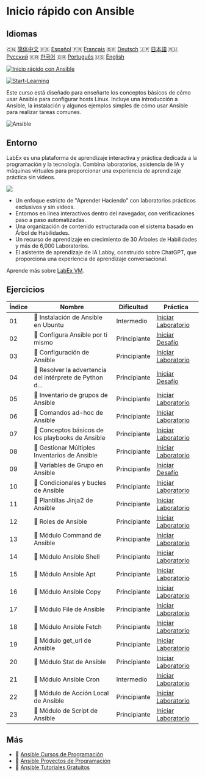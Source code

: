 # Inicio rápido con Ansible

## Idiomas

🇨🇳 [简体中文](README_zh.md) 🇪🇸 [Español](README_es.md) 🇫🇷 [Français](README_fr.md) 🇩🇪 [Deutsch](README_de.md) 🇯🇵 [日本語](README_ja.md) 🇷🇺 [Русский](README_ru.md) 🇰🇷 [한국어](README_ko.md) 🇧🇷 [Português](README_pt.md) 🇺🇸 [English](README.md) 

[![Inicio rápido con Ansible](https://cover-creator.labex.io/quick-start-with-ansible.png?lang=es)](https://labex.io/es/courses/quick-start-with-ansible)

[![Start-Learning](https://img.shields.io/badge/Start-Learning-whitesmoke?style=for-the-badge)](https://labex.io/es/courses/quick-start-with-ansible)

Este curso está diseñado para enseñarte los conceptos básicos de cómo usar Ansible para configurar hosts Linux. Incluye una introducción a Ansible, la instalación y algunos ejemplos simples de cómo usar Ansible para realizar tareas comunes.

![Ansible](https://img.shields.io/badge/Ansible-whitesmoke?style=for-the-badge&logo=ansible)


## Entorno

LabEx es una plataforma de aprendizaje interactiva y práctica dedicada a la programación y la tecnología. Combina laboratorios, asistencia de IA y máquinas virtuales para proporcionar una experiencia de aprendizaje práctica sin videos.

![](https://tutorial-screenshot.getvm.io/images/vm-1725247253.png)

- Un enfoque estricto de "Aprender Haciendo" con laboratorios prácticos exclusivos y sin videos.
- Entornos en línea interactivos dentro del navegador, con verificaciones paso a paso automatizadas.
- Una organización de contenido estructurada con el sistema basado en Árbol de Habilidades.
- Un recurso de aprendizaje en crecimiento de 30 Árboles de Habilidades y más de 6,000 Laboratorios.
- El asistente de aprendizaje de IA Labby, construido sobre ChatGPT, que proporciona una experiencia de aprendizaje conversacional.

Aprende más sobre [LabEx VM](https://support.labex.io/using-labex/virtual-machine).

## Ejercicios

|   Índice | Nombre                                                   | Dificultad   | Práctica                                                                                                                                |
|----------|----------------------------------------------------------|--------------|-----------------------------------------------------------------------------------------------------------------------------------------|
|       01 | 📖 Instalación de Ansible en Ubuntu                      | Intermedio   | <a target='_blank' href='https://labex.io/es/tutorials/ansible-ansible-installation-on-ubuntu-67172'>Iniciar Laboratorio</a>            |
|       02 | 🎯 Configura Ansible por ti mismo                        | Principiante | <a target='_blank' href='https://labex.io/es/tutorials/ansible-setup-ansible-by-yourself-390383'>Iniciar Desafío</a>                    |
|       03 | 📖 Configuración de Ansible                              | Principiante | <a target='_blank' href='https://labex.io/es/tutorials/ansible-ansible-configuration-390437'>Iniciar Laboratorio</a>                    |
|       04 | 🎯 Resolver la advertencia del intérprete de Python d... | Principiante | <a target='_blank' href='https://labex.io/es/tutorials/ansible-resolving-ansible-python-interpreter-warning-390490'>Iniciar Desafío</a> |
|       05 | 📖 Inventario de grupos de Ansible                       | Principiante | <a target='_blank' href='https://labex.io/es/tutorials/ansible-ansible-groups-inventory-290160'>Iniciar Laboratorio</a>                 |
|       06 | 📖 Comandos ad-hoc de Ansible                            | Principiante | <a target='_blank' href='https://labex.io/es/tutorials/ansible-ansible-ad-hoc-commands-390441'>Iniciar Laboratorio</a>                  |
|       07 | 📖 Conceptos básicos de los playbooks de Ansible         | Principiante | <a target='_blank' href='https://labex.io/es/tutorials/ansible-ansible-playbook-basics-390426'>Iniciar Laboratorio</a>                  |
|       08 | 📖 Gestionar Múltiples Inventarios de Ansible            | Principiante | <a target='_blank' href='https://labex.io/es/tutorials/ansible-manage-multiple-ansible-inventories-290193'>Iniciar Laboratorio</a>      |
|       09 | 🎯 Variables de Grupo en Ansible                         | Principiante | <a target='_blank' href='https://labex.io/es/tutorials/ansible-ansible-group-variables-96690'>Iniciar Desafío</a>                       |
|       10 | 📖 Condicionales y bucles de Ansible                     | Principiante | <a target='_blank' href='https://labex.io/es/tutorials/ansible-ansible-conditionals-and-loops-390455'>Iniciar Laboratorio</a>           |
|       11 | 📖 Plantillas Jinja2 de Ansible                          | Principiante | <a target='_blank' href='https://labex.io/es/tutorials/ansible-ansible-jinja2-templates-390470'>Iniciar Laboratorio</a>                 |
|       12 | 📖 Roles de Ansible                                      | Principiante | <a target='_blank' href='https://labex.io/es/tutorials/ansible-ansible-roles-390467'>Iniciar Laboratorio</a>                            |
|       13 | 📖 Módulo Command de Ansible                             | Principiante | <a target='_blank' href='https://labex.io/es/tutorials/ansible-ansible-command-module-290161'>Iniciar Laboratorio</a>                   |
|       14 | 📖 Módulo Ansible Shell                                  | Principiante | <a target='_blank' href='https://labex.io/es/tutorials/ansible-ansible-shell-module-289409'>Iniciar Laboratorio</a>                     |
|       15 | 📖 Módulo Ansible Apt                                    | Principiante | <a target='_blank' href='https://labex.io/es/tutorials/ansible-ansible-apt-module-289651'>Iniciar Laboratorio</a>                       |
|       16 | 📖 Módulo Ansible Copy                                   | Principiante | <a target='_blank' href='https://labex.io/es/tutorials/ansible-ansible-copy-module-289653'>Iniciar Laboratorio</a>                      |
|       17 | 📖 Módulo File de Ansible                                | Principiante | <a target='_blank' href='https://labex.io/es/tutorials/ansible-ansible-file-module-289654'>Iniciar Laboratorio</a>                      |
|       18 | 📖 Módulo Ansible Fetch                                  | Principiante | <a target='_blank' href='https://labex.io/es/tutorials/ansible-ansible-fetch-module-290159'>Iniciar Laboratorio</a>                     |
|       19 | 📖 Módulo get_url de Ansible                             | Principiante | <a target='_blank' href='https://labex.io/es/tutorials/ansible-ansible-get-url-module-290188'>Iniciar Laboratorio</a>                   |
|       20 | 📖 Módulo Stat de Ansible                                | Principiante | <a target='_blank' href='https://labex.io/es/tutorials/ansible-ansible-stat-module-290192'>Iniciar Laboratorio</a>                      |
|       21 | 📖 Módulo Ansible Cron                                   | Intermedio   | <a target='_blank' href='https://labex.io/es/tutorials/ansible-ansible-cron-module-290157'>Iniciar Laboratorio</a>                      |
|       22 | 📖 Módulo de Acción Local de Ansible                     | Principiante | <a target='_blank' href='https://labex.io/es/tutorials/ansible-ansible-local-action-module-290189'>Iniciar Laboratorio</a>              |
|       23 | 📖 Módulo de Script de Ansible                           | Principiante | <a target='_blank' href='https://labex.io/es/tutorials/ansible-ansible-script-module-289411'>Iniciar Laboratorio</a>                    |

## Más

- 🔗 [Ansible Cursos de Programación](https://github.com/labex-labs/awesome-programming-courses)
- 🔗 [Ansible Proyectos de Programación](https://github.com/labex-labs/awesome-programming-projects)
- 🔗 [Ansible Tutoriales Gratuitos](https://github.com/labex-labs/ansible-free-tutorials)

